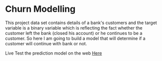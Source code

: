 # Churn Modelling

This project data set contains details of a bank's customers and the target variable is a binary variable which is reflecting the fact whether the customer left the bank (closed his account) or he continues to be a customer. So here I am going to build a model that will determine if a customer will continue with bank or not.

Live Test the prediction model on the web [Here](https://bank-churn.herokuapp.com/)
